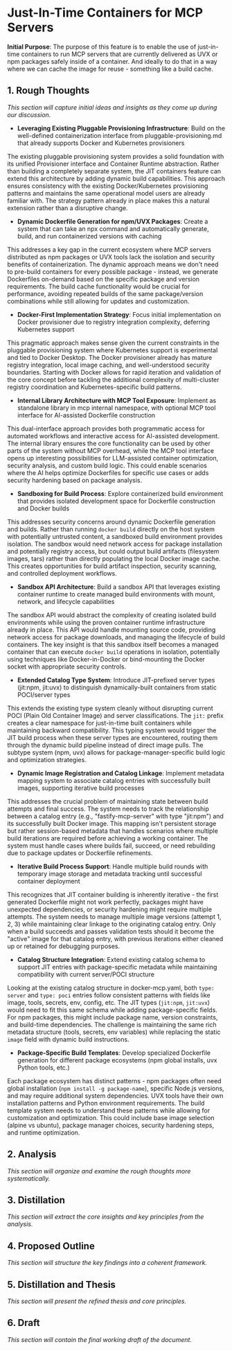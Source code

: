 # Just-In-Time Containers for MCP Servers

**Initial Purpose**: The purpose of this feature is to enable the use of just-in-time containers to run MCP servers that are currently delivered as UVX or npm packages safely inside of a container. And ideally to do that in a way where we can cache the image for reuse - something like a build cache.

## 1. Rough Thoughts
*This section will capture initial ideas and insights as they come up during our discussion.*

- **Leveraging Existing Pluggable Provisioning Infrastructure**: Build on the well-defined containerization interface from pluggable-provisioning.md that already supports Docker and Kubernetes provisioners

The existing pluggable provisioning system provides a solid foundation with its unified Provisioner interface and Container Runtime abstraction. Rather than building a completely separate system, the JIT containers feature can extend this architecture by adding dynamic build capabilities. This approach ensures consistency with the existing Docker/Kubernetes provisioning patterns and maintains the same operational model users are already familiar with. The strategy pattern already in place makes this a natural extension rather than a disruptive change.

- **Dynamic Dockerfile Generation for npm/UVX Packages**: Create a system that can take an npx command and automatically generate, build, and run containerized versions with caching

This addresses a key gap in the current ecosystem where MCP servers distributed as npm packages or UVX tools lack the isolation and security benefits of containerization. The dynamic approach means we don't need to pre-build containers for every possible package - instead, we generate Dockerfiles on-demand based on the specific package and version requirements. The build cache functionality would be crucial for performance, avoiding repeated builds of the same package/version combinations while still allowing for updates and customization.

- **Docker-First Implementation Strategy**: Focus initial implementation on Docker provisioner due to registry integration complexity, deferring Kubernetes support

This pragmatic approach makes sense given the current constraints in the pluggable provisioning system where Kubernetes support is experimental and tied to Docker Desktop. The Docker provisioner already has mature registry integration, local image caching, and well-understood security boundaries. Starting with Docker allows for rapid iteration and validation of the core concept before tackling the additional complexity of multi-cluster registry coordination and Kubernetes-specific build patterns.

- **Internal Library Architecture with MCP Tool Exposure**: Implement as standalone library in mcp internal namespace, with optional MCP tool interface for AI-assisted Dockerfile construction

This dual-interface approach provides both programmatic access for automated workflows and interactive access for AI-assisted development. The internal library ensures the core functionality can be used by other parts of the system without MCP overhead, while the MCP tool interface opens up interesting possibilities for LLM-assisted container optimization, security analysis, and custom build logic. This could enable scenarios where the AI helps optimize Dockerfiles for specific use cases or adds security hardening based on package analysis.

- **Sandboxing for Build Process**: Explore containerized build environment that provides isolated development space for Dockerfile construction and Docker builds

This addresses security concerns around dynamic Dockerfile generation and builds. Rather than running `docker build` directly on the host system with potentially untrusted content, a sandboxed build environment provides isolation. The sandbox would need network access for package installation and potentially registry access, but could output build artifacts (filesystem images, tars) rather than directly populating the local Docker image cache. This creates opportunities for build artifact inspection, security scanning, and controlled deployment workflows.

- **Sandbox API Architecture**: Build a sandbox API that leverages existing container runtime to create managed build environments with mount, network, and lifecycle capabilities

The sandbox API would abstract the complexity of creating isolated build environments while using the proven container runtime infrastructure already in place. This API would handle mounting source code, providing network access for package downloads, and managing the lifecycle of build containers. The key insight is that this sandbox itself becomes a managed container that can execute `docker build` operations in isolation, potentially using techniques like Docker-in-Docker or bind-mounting the Docker socket with appropriate security controls.

- **Extended Catalog Type System**: Introduce JIT-prefixed server types (jit:npm, jit:uvx) to distinguish dynamically-built containers from static POCI/server types

This extends the existing type system cleanly without disrupting current POCI (Plain Old Container Image) and server classifications. The `jit:` prefix creates a clear namespace for just-in-time built containers while maintaining backward compatibility. This typing system would trigger the JIT build process when these server types are encountered, routing them through the dynamic build pipeline instead of direct image pulls. The subtype system (npm, uvx) allows for package-manager-specific build logic and optimization strategies.

- **Dynamic Image Registration and Catalog Linkage**: Implement metadata mapping system to associate catalog entries with successfully built images, supporting iterative build processes

This addresses the crucial problem of maintaining state between build attempts and final success. The system needs to track the relationship between a catalog entry (e.g., "fastify-mcp-server" with type "jit:npm") and its successfully built Docker image. This mapping isn't persistent storage but rather session-based metadata that handles scenarios where multiple build iterations are required before achieving a working container. The system must handle cases where builds fail, succeed, or need rebuilding due to package updates or Dockerfile refinements.

- **Iterative Build Process Support**: Handle multiple build rounds with temporary image storage and metadata tracking until successful container deployment

This recognizes that JIT container building is inherently iterative - the first generated Dockerfile might not work perfectly, packages might have unexpected dependencies, or security hardening might require multiple attempts. The system needs to manage multiple image versions (attempt 1, 2, 3) while maintaining clear linkage to the originating catalog entry. Only when a build succeeds and passes validation tests should it become the "active" image for that catalog entry, with previous iterations either cleaned up or retained for debugging purposes.

- **Catalog Structure Integration**: Extend existing catalog schema to support JIT entries with package-specific metadata while maintaining compatibility with current server/POCI structure

Looking at the existing catalog structure in docker-mcp.yaml, both `type: server` and `type: poci` entries follow consistent patterns with fields like image, tools, secrets, env, config, etc. The JIT types (`jit:npm`, `jit:uvx`) would need to fit this same schema while adding package-specific fields. For npm packages, this might include package name, version constraints, and build-time dependencies. The challenge is maintaining the same rich metadata structure (tools, secrets, env variables) while replacing the static `image` field with dynamic build instructions.

- **Package-Specific Build Templates**: Develop specialized Dockerfile generation for different package ecosystems (npm global installs, uvx Python tools, etc.)

Each package ecosystem has distinct patterns - npm packages often need global installation (`npm install -g package-name`), specific Node.js versions, and may require additional system dependencies. UVX tools have their own installation patterns and Python environment requirements. The build template system needs to understand these patterns while allowing for customization and optimization. This could include base image selection (alpine vs ubuntu), package manager choices, security hardening steps, and runtime optimization.

## 2. Analysis
*This section will organize and examine the rough thoughts more systematically.*

## 3. Distillation
*This section will extract the core insights and key principles from the analysis.*

## 4. Proposed Outline
*This section will structure the key findings into a coherent framework.*

## 5. Distillation and Thesis
*This section will present the refined thesis and core principles.*

## 6. Draft
*This section will contain the final working draft of the document.*